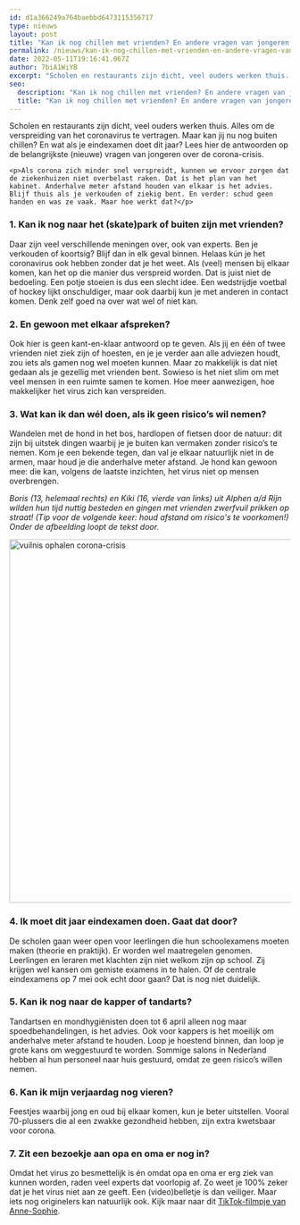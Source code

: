 ```yaml
---
id: d1a366249a764baebbd6473115356717
type: nieuws
layout: post
title: "Kan ik nog chillen met vrienden? En andere vragen van jongeren over corona"
permalink: /nieuws/kan-ik-nog-chillen-met-vrienden-en-andere-vragen-van-jongeren-over-corona/
date: 2022-05-11T19:16:41.067Z
author: 7biA1WiYB
excerpt: "Scholen en restaurants zijn dicht, veel ouders werken thuis. Alles om de verspreiding van het coronavirus te vertragen. Maar kan jij nu nog buiten chillen? En wat als je eindexamen doet dit jaar? Lees hier de antwoorden op de belangrijkste (nieuwe) vragen van jongeren over de corona-crisis.  "
seo:
  description: "Kan ik nog chillen met vrienden? En andere vragen van jongeren over corona"
  title: "Kan ik nog chillen met vrienden? En andere vragen van jongeren over corona"
---
```

Scholen en restaurants zijn dicht, veel ouders werken thuis. Alles om de verspreiding van het coronavirus te vertragen. Maar kan jij nu nog buiten chillen? En wat als je eindexamen doet dit jaar? Lees hier de antwoorden op de belangrijkste (nieuwe) vragen van jongeren over de corona-crisis.  

    <p>Als corona zich minder snel verspreidt, kunnen we ervoor zorgen dat de ziekenhuizen niet overbelast raken. Dat is het plan van het kabinet. Anderhalve meter afstand houden van elkaar is het advies. Blijf thuis als je verkouden of ziekig bent. En verder: schud geen handen en was ze vaak. Maar hoe werkt dat?</p>
<h3>1. Kan ik nog naar het (skate)park of buiten zijn met vrienden?</h3>
<p>Daar zijn veel verschillende meningen over, ook van experts. Ben je verkouden of koortsig? Blijf dan in elk geval binnen. Helaas kún je het coronavirus ook hebben zonder dat je het weet. Als (veel) mensen bij elkaar komen, kan het op die manier dus verspreid worden. Dat is juist niet de bedoeling. Een potje stoeien is dus een slecht idee. Een wedstrijdje voetbal of hockey lijkt onschuldiger, maar ook daarbij kun je met anderen in contact komen. Denk zelf goed na over wat wel of niet kan.</p>
<h3>2. En gewoon met elkaar afspreken?</h3>
<p>Ook hier is geen kant-en-klaar antwoord op te geven. Als jij en één of twee vrienden niet ziek zijn of hoesten, en je je verder aan alle adviezen houdt, zou iets als gamen nog wel moeten kunnen. Maar zo makkelijk is dat niet gedaan als je gezellig met vrienden bent. Sowieso is het niet slim om met veel mensen in een ruimte samen te komen. Hoe meer aanwezigen, hoe makkelijker het virus zich kan verspreiden.</p>
<h3>3. Wat kan ik dan wél doen, als ik geen risico’s wil nemen?</h3>
<p>Wandelen met de hond in het bos, hardlopen of fietsen door de natuur: dit zijn bij uitstek dingen waarbij je je buiten kan vermaken zonder risico’s te nemen. Kom je een bekende tegen, dan val je elkaar natuurlijk niet in de armen, maar houd je die anderhalve meter afstand. Je hond kan gewoon mee: die kan, volgens de laatste inzichten, het virus niet op mensen overbrengen.</p>
<p><em>Boris (13, helemaal rechts) en Kiki (16, vierde van links) uit Alphen a/d Rijn wilden hun tijd nuttig besteden en gingen met vrienden zwerfvuil prikken op straat! (Tip voor de volgende keer: houd afstand om risico's te voorkomen!) Onder de afbeelding loopt de tekst door.</em></p>
<p><div class="media media-element-container media-default"><div id="file-539996" class="file file-image file-image-png">

        
  
  <div class="content">
    <img alt="vuilnis ophalen corona-crisis" title="Foto: Boris en Kiki" height="651" width="764" class="media-element file-default" data-delta="2" src="https://7dagen.netlify.app/sites/default/files/Naamloos_81.png">  </div>

  
</div>
</div>
<h3>4. Ik moet dit jaar eindexamen doen. Gaat dat door?</h3>
<p>De scholen gaan weer open voor leerlingen die hun schoolexamens moeten maken (theorie en praktijk). Er worden wel maatregelen genomen. Leerlingen en leraren met klachten zijn niet welkom zijn op school. Zij krijgen wel kansen om gemiste examens in te halen. Of de centrale eindexamens op 7 mei ook echt door gaan? Dat is nog niet duidelijk.</p>
<h3>5. Kan ik nog naar de kapper of tandarts?</h3>
<p>Tandartsen en mondhygiënisten doen tot 6 april alleen nog maar spoedbehandelingen, is het advies. Ook voor kappers is het moeilijk om anderhalve meter afstand te houden. Loop je hoestend binnen, dan loop je grote kans om weggestuurd te worden. Sommige salons in Nederland hebben al hun personeel naar huis gestuurd, omdat ze geen risico’s willen nemen.</p>
<h3>6. Kan ik mijn verjaardag nog vieren?</h3>
<p>Feestjes waarbij jong en oud bij elkaar komen, kun je beter uitstellen. Vooral 70-plussers die al een zwakke gezondheid hebben, zijn extra kwetsbaar voor corona.</p>
<h3>7. Zit een bezoekje aan opa en oma er nog in?</h3>
<p>Omdat het virus zo besmettelijk is én omdat opa en oma er erg ziek van kunnen worden, raden veel experts dat voorlopig af. Zo weet je 100% zeker dat je het virus niet aan ze geeft. Een (video)belletje is dan veiliger. Maar iets nog originelers kan natuurlijk ook. Kijk maar naar dit <a href="https://www.tiktok.com/@annesoofm/video/6804880538348834054" target="_blank">TikTok-filmpje van Anne-Sophie</a>.</p>  
